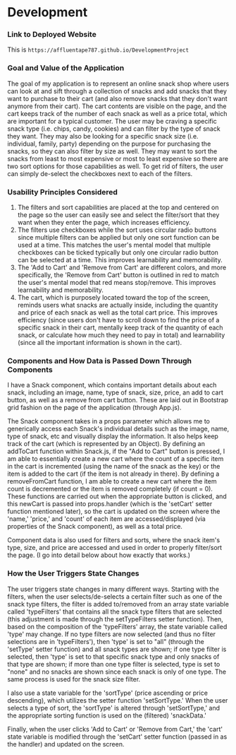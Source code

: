 # Development

### Link to Deployed Website
This is `https://affluentape787.github.io/DevelopmentProject`

### Goal and Value of the Application
The goal of my application is to represent an online snack shop where users can look at and sift through a collection of snacks and add snacks that they want to purchase to their cart (and also remove snacks that they don't want anymore from their cart). The cart contents are visible on the page, and the cart keeps track of the number of each snack as well as a price total, which are important for a typical customer. The user may be craving a specific snack type (i.e. chips, candy, cookies) and can filter by the type of snack they want. They may also be looking for a specific snack size (i.e. individual, family, party) depending on the purpose for purchasing the snacks, so they can also filter by size as well. They may want to sort the snacks from least to most expensive or most to least expensive so there are two sort options for those capabilities as well. To get rid of filters, the user can simply de-select the checkboxes next to each of the filters. 

### Usability Principles Considered
1. The filters and sort capabilities are placed at the top and centered on the page so the user can easily see and select the filter/sort that they want when they enter the page, which increases efficiency. 
2. The filters use checkboxes while the sort uses circular radio buttons since multiple filters can be applied but only one sort function can be used at a time. This matches the user's mental model that multiple checkboxes can be ticked typically but only one circular radio button can be selected at a time. This improves learnability and memorability.
3. The 'Add to Cart' and 'Remove from Cart' are different colors, and more specifically, the 'Remove from Cart' button is outlined in red to match the user's mental model that red means stop/remove. This improves learnability and memorability.
4. The cart, which is purposely located toward the top of the screen, reminds users what snacks are actually inside, including the quantity and price of each snack as well as the total cart price. This improves efficiency (since users don't have to scroll down to find the price of a specific snack in their cart, mentally keep track of the quantity of each snack, or calculate how much they need to pay in total) and learnability (since all the important information is shown in the cart). 


### Components and How Data is Passed Down Through Components
I have a Snack component, which contains important details about each snack, including an image, name, type of snack, size, price, an add to cart button, as well as a remove from cart button. These are laid out in Bootstrap grid fashion on the page of the application (through App.js). 

The Snack component takes in a props parameter which allows me to generically access each Snack's individual details such as the image, name, type of snack, etc and visually display the information. It also helps keep track of the cart (which is represented by an Object). By defining an addToCart function within Snack.js, if the "Add to Cart" button is pressed, I am able to essentially create a new cart where the count of a specific item in the cart is incremented (using the name of the snack as the key) or the item is added to the cart (if the item is not already in there). By defining a removeFromCart function, I am able to create a new cart where the item count is decremented or the item is removed completely (if count = 0). These functions are carried out when the appropriate button is clicked, and this newCart is passed into props.handler (which is the 'setCart' setter function mentioned later), so the cart is updated on the screen where the 'name,' 'price,' and 'count' of each item are accessed/displayed (via properties of the Snack component), as well as a total price. 

Component data is also used for filters and sorts, where the snack item's type, size, and price are accessed and used in order to properly filter/sort the page. (I go into detail below about how exactly that works.) 

### How the User Triggers State Changes
The user triggers state changes in many different ways. Starting with the filters, when the user selects/de-selects a certain filter such as one of the snack type filters, the filter is added to/removed from an array state variable called 'typeFilters' that contains all the snack type filters that are selected (this adjustment is made through the setTypeFilters setter function). Then, based on the composition of the 'typeFilters' array, the state variable called 'type' may change. If no type filters are now selected (and thus no filter selections are in 'typeFilters'), then 'type' is set to "all" (through the 'setType' setter function) and all snack types are shown; if one type filter is selected, then 'type' is set to that specific snack type and only snacks of that type are shown; if more than one type filter is selected, type is set to "none" and no snacks are shown since each snack is only of one type. The same process is used for the snack size filter. 

I also use a state variable for the 'sortType' (price ascending or price descending), which utilizes the setter function 'setSortType.' When the user selects a type of sort, the 'sortType' is altered through 'setSortType,' and the appropriate sorting function is used on the (filtered) 'snackData.' 

Finally, when the user clicks 'Add to Cart' or 'Remove from Cart,' the 'cart' state variable is modified through the 'setCart' setter function (passed in as the handler) and updated on the screen.
